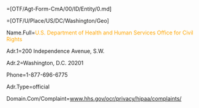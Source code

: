 =[OTF/Agt-Form-CmA/00/ID/Entity/0.md]

=[OTF/U/Place/US/DC/Washington/Geo]

Name.Full=<font color="orange">U.S. Department of Health and Human Services Office for Civil Rights</font>

Adr.1=200 Independence Avenue, S.W.

Adr.2=Washington, D.C. 20201

Phone=1-877-696-6775

Adr.Type=official

Domain.Com/Complaint=www.hhs.gov/ocr/privacy/hipaa/complaints/
